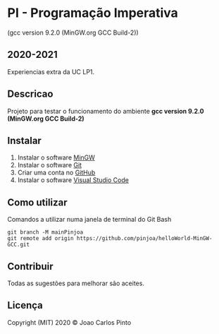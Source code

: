﻿# PI - Programação Imperativa

(gcc version 9.2.0 (MinGW.org GCC Build-2))

## 2020-2021

Experiencias extra da UC LP1.

## Descricao

Projeto para testar o funcionamento do ambiente **gcc version 9.2.0 (MinGW.org GCC Build-2)**

## Instalar

1. Instalar o software [MinGW](http://www.mingw.org/)
2. Instalar o software [Git](https://git-scm.com/)
3. Criar uma conta no [GitHub](https://github.com/)
4. Instalar o software [Visual Studio Code](https://code.visualstudio.com/)

## Como utilizar

Comandos a utilizar numa janela de terminal do Git Bash

```
git branch -M mainPinjoa
git remote add origin https://github.com/pinjoa/helloWorld-MinGW-GCC.git
```

## Contribuir

Todas as sugestões para melhorar são aceites.

## Licença

Copyright (MIT) 2020 © Joao Carlos Pinto

